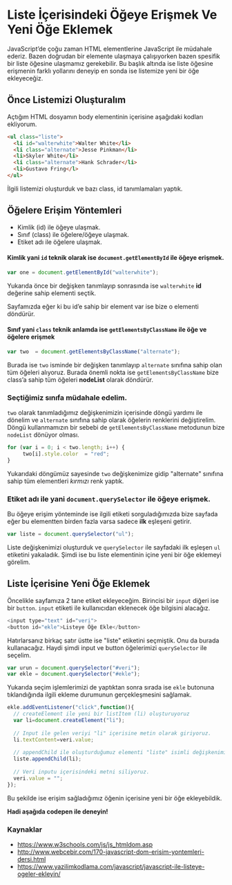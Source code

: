 # Liste İçerisindeki Öğeye Erişmek Ve Yeni Öğe Eklemek
JavaScript’de çoğu zaman HTML elementlerine JavaScript ile müdahale ederiz. Bazen doğrudan bir elemente ulaşmaya çalışıyorken bazen spesifik bir liste öğesine ulaşmamız gerekebilir. Bu başlık altında ise liste öğesine erişmenin farklı yollarını deneyip en sonda ise listemize yeni bir öğe ekleyeceğiz. 

## Önce Listemizi Oluşturalım
Açtığım HTML dosyamın body elementinin içerisine aşağıdaki kodları ekliyorum. 

```html 
<ul class="liste">
  <li id="walterwhite">Walter White</li>
  <li class="alternate">Jesse Pinkman</li>
  <li>Skyler White</li>
  <li class="alternate">Hank Schrader</li>
  <li>Gustavo Fring</l>
</ul>
```

İlgili listemizi oluşturduk ve bazı class, id tanımlamaları yaptık. 

## Öğelere Erişim Yöntemleri

- Kimlik (id) ile öğeye ulaşmak.
- Sınıf (class) ile öğelere/öğeye ulaşmak.
- Etiket adı ile öğelere ulaşmak.

#### Kimlik yani `id` teknik olarak ise `document.getElementById` ile öğeye erişmek.

```javascript 
var one = document.getElementById("walterwhite");
```

Yukarıda önce bir değişken tanımlayıp sonrasında ise `walterwhite` **id** değerine sahip elementi seçtik. 

Sayfamızda eğer ki bu id’e sahip bir element var ise bize o elementi döndürür. 

#### Sınıf yani `class` teknik anlamda ise `getElementsByClassName` ile öğe ve öğelere erişmek

```javascript 
var two  = document.getElementsByClassName("alternate");
```

Burada ise `two` isminde bir değişken tanımlayıp `alternate` sınıfına sahip olan tüm öğeleri alıyoruz. Burada önemli nokta ise `getElementsByClassName` bize class’a sahip tüm öğeleri **nodeList** olarak döndürür.

### Seçtiğimiz sınıfa müdahale edelim.

`two` olarak tanımladığımız değişkenimizin içerisinde döngü yardımı ile dönelim ve `alternate` sınıfına sahip olarak öğelerin renklerini değiştirelim. Döngü kullanmamızın bir sebebi de `getElementsByClassName` metodunun bize `nodeList` dönüyor olması.

```javascript 
for (var i = 0; i < two.length; i++) { 
     two[i].style.color  = "red"; 
}
```

Yukarıdaki döngümüz sayesinde `two` değişkenimize gidip "alternate" sınıfına sahip tüm elementleri *kırmızı* renk yaptık. 

### Etiket adı ile yani `document.querySelector` ile öğeye erişmek.

Bu öğeye erişim yönteminde ise ilgili etiketi sorguladığımızda bize sayfada eğer bu elementten birden fazla varsa sadece **ilk** eşleşeni getirir.

```javascript 
var liste = document.querySelector("ul");
```

Liste değişkenimizi oluşturduk ve `querySelector` ile sayfadaki ilk eşleşen `ul` etiketini yakaladık. Şimdi ise bu liste elementinin içine yeni bir öğe eklemeyi görelim. 

## Liste İçerisine Yeni Öğe Eklemek

Öncelikle sayfamıza 2 tane etiket ekleyeceğim. Birincisi bir `input` diğeri ise bir `button`. `input` etiketi ile kullanıcıdan eklenecek öğe bilgisini alacağız. 
```javascript
<input type="text" id="veri">
<button id="ekle">Listeye Öğe Ekle</button>
```

Hatırlarsanız birkaç satır üstte ise "liste" etiketini seçmiştik. Onu da burada kullanacağız. Haydi şimdi input ve button öğelerimizi `querySelector` ile seçelim.

```javascript 
var urun = document.querySelector("#veri"); 
var ekle = document.querySelector("#ekle");
```

Yukarıda seçim işlemlerimizi de yaptıktan sonra sırada ise `ekle` butonuna tıklandığında ilgili ekleme durumunun gerçekleşmesini sağlamak.

```javascript
ekle.addEventListener("click",function(){
  // createElement ile yeni bir listItem (li) oluşturuyoruz
  var li=document.createElement("li"); 
  
  // Input ile gelen veriyi "li" içerisine metin olarak giriyoruz.
  li.textContent=veri.value; 
  
  // appendChild ile oluşturduğumuz elementi "liste" isimli değişkenimizin içerisine ekliyoruz.
  liste.appendChild(li);
              
  // Veri inputu içerisindeki metni siliyoruz.
  veri.value = "";
});
```

Bu şekilde ise erişim sağladığımız öğenin içerisine yeni bir öğe ekleyebildik. 

**Hadi aşağıda codepen ile deneyin!**

### Kaynaklar
-	https://www.w3schools.com/js/js_htmldom.asp
-	http://www.webcebir.com/170-javascript-dom-erisim-yontemleri-dersi.html
-	https://www.yazilimkodlama.com/javascript/javascript-ile-listeye-ogeler-ekleyin/

